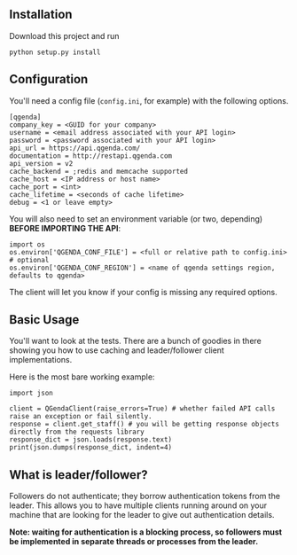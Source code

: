 ## Installation
Download this project and run
```
python setup.py install
```

## Configuration
You'll need a config file (`config.ini`, for example) with the following options.
```
[qgenda]
company_key = <GUID for your company>
username = <email address associated with your API login>
password = <password associated with your API login>
api_url = https://api.qgenda.com/
documentation = http://restapi.qgenda.com
api_version = v2
cache_backend = ;redis and memcache supported
cache_host = <IP address or host name>
cache_port = <int>
cache_lifetime = <seconds of cache lifetime>
debug = <1 or leave empty>
```
You will also need to set an environment variable (or two, depending) **BEFORE IMPORTING THE API**:
```
import os
os.environ['QGENDA_CONF_FILE'] = <full or relative path to config.ini>
# optional
os.environ['QGENDA_CONF_REGION'] = <name of qgenda settings region, defaults to qgenda>
```
The client will let you know if your config is missing any required options.

## Basic Usage
You'll want to look at the tests. There are a bunch of goodies in there
showing you how to use caching and leader/follower client implementations.

Here is the most bare working example:

```
import json

client = QGendaClient(raise_errors=True) # whether failed API calls raise an exception or fail silently.
response = client.get_staff() # you will be getting response objects directly from the requests library
response_dict = json.loads(response.text)
print(json.dumps(response_dict, indent=4)
```

## What is leader/follower?
Followers do not authenticate; they borrow authentication tokens from
the leader. This allows you to have multiple clients running around on
your machine that are looking for the leader to give out authentication
details.

**Note: waiting for authentication is a blocking process, so
followers must be implemented in separate threads or processes from the
leader.**